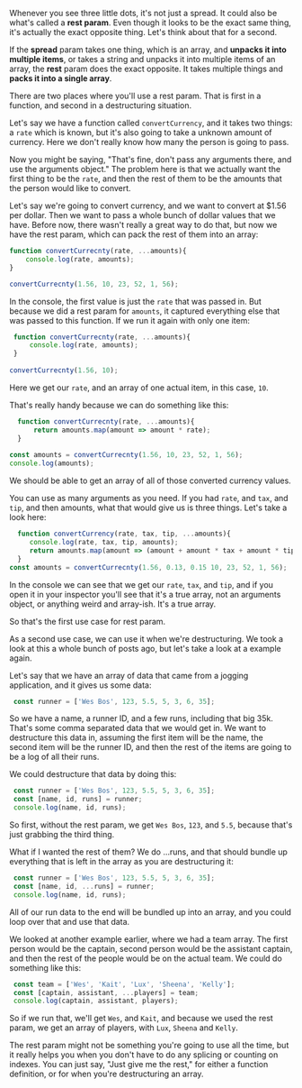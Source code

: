 Whenever you see three little dots, it's not just a spread. It could also be what's called a **rest param**. Even though it looks to be the exact same thing, it's actually the exact opposite thing. Let's think about that for a second.

If the **spread** param takes one thing, which is an array, and **unpacks it into multiple items**, or takes a string and unpacks it into multiple items of an array, the **rest** param does the exact opposite. It takes multiple things and **packs it into a single array**.

There are two places where you'll use a rest param. That is first in a function, and second in a destructuring situation. 

Let's say we have a function called `convertCurrency`, and it takes two things: a `rate` which is known, but it's also going to take a unknown amount of currency. Here we don't really know how many the person is going to pass. 

Now you might be saying, "That's fine, don't pass any arguments there, and use the arguments object." The problem here is that we actually want the first thing to be the `rate`, and then the rest of them to be the amounts that the person would like to convert. 
 
Let's say we're going to convert currency, and we want to convert at $1.56 per dollar. Then we want to pass a whole bunch of dollar values that we have. Before now, there wasn't really a great way to do that, but now we have the rest param, which can pack the rest of them into an array:

```js
function convertCurrecnty(rate, ...amounts){
    console.log(rate, amounts);
}

convertCurrecnty(1.56, 10, 23, 52, 1, 56);
```


In the console, the first value is just the `rate` that was passed in. But because we did a rest param for `amounts`, it captured everything else that was passed to this function. If we run it again with only one item:

```js
 function convertCurrecnty(rate, ...amounts){
     console.log(rate, amounts);
 }
 
convertCurrecnty(1.56, 10);
```
 
Here we get our `rate`, and an array of one actual item, in this case, `10`. 

That's really handy because we can do something like this:

```js
  function convertCurrecnty(rate, ...amounts){
      return amounts.map(amount => amount * rate);
  }
  
const amounts = convertCurrecnty(1.56, 10, 23, 52, 1, 56);
console.log(amounts);
```
We should be able to get an array of all of those converted currency values. 

You can use as many arguments as you need. If you had `rate`, and `tax`, and `tip`, and then amounts, what that would give us is three things. Let's take a look here:
 
```js
  function convertCurrency(rate, tax, tip, ...amounts){
     console.log(rate, tax, tip, amounts); 
     return amounts.map(amount => (amount + amount * tax + amount * tip) * rate);
  }
const amounts = convertCurrecnty(1.56, 0.13, 0.15 10, 23, 52, 1, 56);
``` 
In the console we can see that we get our `rate`, `tax`, and `tip`, and if you open it in your inspector you'll see that it's a true array, not an arguments object, or anything weird and array-ish. It's a true array.
  
So that's the first use case for rest param.

As a second use case, we can use it when we're destructuring. We took a look at this a whole bunch of posts ago, but let's take a look at a example again.

Let's say that we have an array of data that came from a jogging application, and it gives us some data:

```js
 const runner = ['Wes Bos', 123, 5.5, 5, 3, 6, 35];
```
So we have a name, a runner ID, and a few runs, including that big 35k. That's some comma separated data that we would get in. We want to destructure this data in, assuming the first item will be the name, the second item will be the runner ID, and then the rest of the items are going to be a log of all their runs. 

We could destructure that data by doing this:

```js
 const runner = ['Wes Bos', 123, 5.5, 5, 3, 6, 35];
 const [name, id, runs] = runner;
 console.log(name, id, runs);
```
 
So first, without the rest param, we get `Wes Bos`, `123`, and `5.5`, because that's just grabbing the third thing. 

What if I wanted the rest of them? We do ...runs, and that should bundle up everything that is left in the array as you are destructuring it:

```js
 const runner = ['Wes Bos', 123, 5.5, 5, 3, 6, 35];
 const [name, id, ...runs] = runner;
 console.log(name, id, runs);
``` 
 
All of our run data to the end will be bundled up into an array, and you could loop over that and use that data.


We looked at another example earlier, where we had a team array. The first person would be the captain, second person would be the assistant captain, and then the rest of the people would be on the actual team. We could do something like this:

```js
 const team = ['Wes', 'Kait', 'Lux', 'Sheena', 'Kelly'];
 const [captain, assistant, ...players] = team;
 console.log(captain, assistant, players);
```
So if we run that, we'll get `Wes`, and `Kait`, and because we used the rest param, we get an array of players, with `Lux`, `Sheena` and `Kelly`.

The rest param might not be something you're going to use all the time, but it really helps you when you don't have to do any splicing or counting on indexes. You can just say, "Just give me the rest," for either a function definition, or for when you're destructuring an array.

